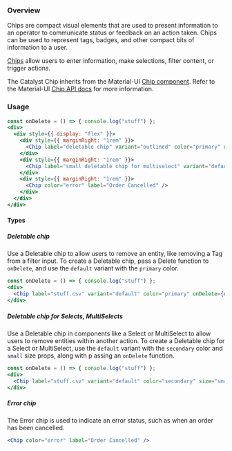 ### Overview

Chips are compact visual elements that are used to present information to an operator to communicate status or feedback on an action taken. Chips can be used to represent tags, badges, and other compact bits of information to a user.

[Chips](https://material.io/design/components/chips.html) allow users to enter information, make selections, filter content, or trigger actions.

The Catalyst Chip inherits from the Material-UI [Chip component](https://material-ui.com/components/chips/). Refer to the Material-UI [Chip API docs](https://material-ui.com/api/chip/) for more information.

### Usage

<!-- Show all the variants/combos we use in Reaction Admin, without the code box > -->

```jsx noeditor
const onDelete = () => { console.log("stuff") };
<div>
  <div style={{ display: "flex" }}>
    <div style={{ marginRight: "1rem" }}>
      <Chip label="deletable chip" variant="outlined" color="primary" onDelete={onDelete} />
    </div>
    <div style={{ marginRight: "1rem" }}>
      <Chip label="small deletable chip for multiselect" variant="default" color="secondary" size="small" onDelete={onDelete} />
    </div>
    <div style={{ marginRight: "1rem" }}>
      <Chip color="error" label="Order Cancelled" />
    </div>
  </div>
</div>
```

#### Types

<!-- Show all Types of the component used in Reaction Admin -->

##### Deletable chip

<!-- Explain when to use this type of the component, and give a real life Reaction Admin example -->

Use a Deletable chip to allow users to remove an entity, like removing a Tag from a filter input. To create a Deletable chip, pass a Delete function to `onDelete`, and use the `default` variant with the `primary` color.

```jsx
const onDelete = () => { console.log("stuff") };
<div>
  <Chip label="stuff.csv" variant="default" color="primary" onDelete={onDelete} />
</div>
```

##### Deletable chip for Selects, MultiSelects

Use a Deletable chip in components like a Select or MultiSelect to allow users to remove entities within another action. To create a Deletable chip for a Select or MultiSelect, use the `default` variant with the `secondary` color and `small` size props, along with p assing an `onDelete` function.

```jsx
const onDelete = () => { console.log("stuff") };
<div>
  <Chip label="stuff.csv" variant="default" color="secondary" size="small" onDelete={onDelete} />
</div>
```

##### Error chip

<!-- Explain when to use this type of the component, and give a real life Reaction Admin example -->

The Error chip is used to indicate an error status, such as when an order has been cancelled.

```jsx
<Chip color="error" label="Order Cancelled" />
```
